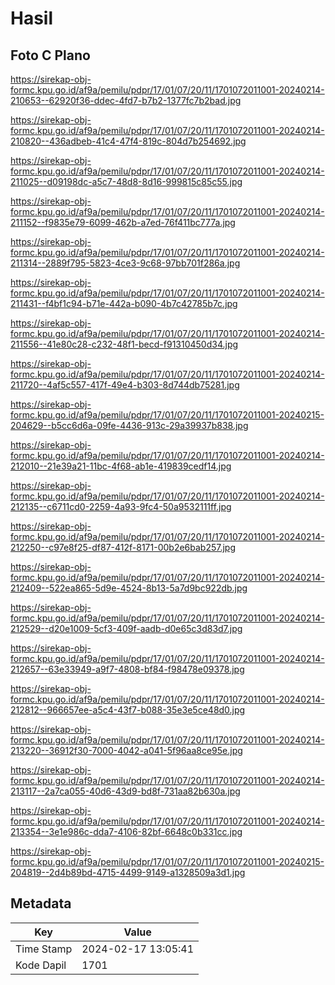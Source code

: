 # Hasil

## Foto C Plano

https://sirekap-obj-formc.kpu.go.id/af9a/pemilu/pdpr/17/01/07/20/11/1701072011001-20240214-210653--62920f36-ddec-4fd7-b7b2-1377fc7b2bad.jpg

https://sirekap-obj-formc.kpu.go.id/af9a/pemilu/pdpr/17/01/07/20/11/1701072011001-20240214-210820--436adbeb-41c4-47f4-819c-804d7b254692.jpg

https://sirekap-obj-formc.kpu.go.id/af9a/pemilu/pdpr/17/01/07/20/11/1701072011001-20240214-211025--d09198dc-a5c7-48d8-8d16-999815c85c55.jpg

https://sirekap-obj-formc.kpu.go.id/af9a/pemilu/pdpr/17/01/07/20/11/1701072011001-20240214-211152--f9835e79-6099-462b-a7ed-76f411bc777a.jpg

https://sirekap-obj-formc.kpu.go.id/af9a/pemilu/pdpr/17/01/07/20/11/1701072011001-20240214-211314--2889f795-5823-4ce3-9c68-97bb701f286a.jpg

https://sirekap-obj-formc.kpu.go.id/af9a/pemilu/pdpr/17/01/07/20/11/1701072011001-20240214-211431--f4bf1c94-b71e-442a-b090-4b7c42785b7c.jpg

https://sirekap-obj-formc.kpu.go.id/af9a/pemilu/pdpr/17/01/07/20/11/1701072011001-20240214-211556--41e80c28-c232-48f1-becd-f91310450d34.jpg

https://sirekap-obj-formc.kpu.go.id/af9a/pemilu/pdpr/17/01/07/20/11/1701072011001-20240214-211720--4af5c557-417f-49e4-b303-8d744db75281.jpg

https://sirekap-obj-formc.kpu.go.id/af9a/pemilu/pdpr/17/01/07/20/11/1701072011001-20240215-204629--b5cc6d6a-09fe-4436-913c-29a39937b838.jpg

https://sirekap-obj-formc.kpu.go.id/af9a/pemilu/pdpr/17/01/07/20/11/1701072011001-20240214-212010--21e39a21-11bc-4f68-ab1e-419839cedf14.jpg

https://sirekap-obj-formc.kpu.go.id/af9a/pemilu/pdpr/17/01/07/20/11/1701072011001-20240214-212135--c6711cd0-2259-4a93-9fc4-50a9532111ff.jpg

https://sirekap-obj-formc.kpu.go.id/af9a/pemilu/pdpr/17/01/07/20/11/1701072011001-20240214-212250--c97e8f25-df87-412f-8171-00b2e6bab257.jpg

https://sirekap-obj-formc.kpu.go.id/af9a/pemilu/pdpr/17/01/07/20/11/1701072011001-20240214-212409--522ea865-5d9e-4524-8b13-5a7d9bc922db.jpg

https://sirekap-obj-formc.kpu.go.id/af9a/pemilu/pdpr/17/01/07/20/11/1701072011001-20240214-212529--d20e1009-5cf3-409f-aadb-d0e65c3d83d7.jpg

https://sirekap-obj-formc.kpu.go.id/af9a/pemilu/pdpr/17/01/07/20/11/1701072011001-20240214-212657--63e33949-a9f7-4808-bf84-f98478e09378.jpg

https://sirekap-obj-formc.kpu.go.id/af9a/pemilu/pdpr/17/01/07/20/11/1701072011001-20240214-212812--966657ee-a5c4-43f7-b088-35e3e5ce48d0.jpg

https://sirekap-obj-formc.kpu.go.id/af9a/pemilu/pdpr/17/01/07/20/11/1701072011001-20240214-213220--36912f30-7000-4042-a041-5f96aa8ce95e.jpg

https://sirekap-obj-formc.kpu.go.id/af9a/pemilu/pdpr/17/01/07/20/11/1701072011001-20240214-213117--2a7ca055-40d6-43d9-bd8f-731aa82b630a.jpg

https://sirekap-obj-formc.kpu.go.id/af9a/pemilu/pdpr/17/01/07/20/11/1701072011001-20240214-213354--3e1e986c-dda7-4106-82bf-6648c0b331cc.jpg

https://sirekap-obj-formc.kpu.go.id/af9a/pemilu/pdpr/17/01/07/20/11/1701072011001-20240215-204819--2d4b89bd-4715-4499-9149-a1328509a3d1.jpg


## Metadata

| Key        | Value               |
| ---------- | ------------------- |
| Time Stamp | 2024-02-17 13:05:41 |
| Kode Dapil | 1701                |



